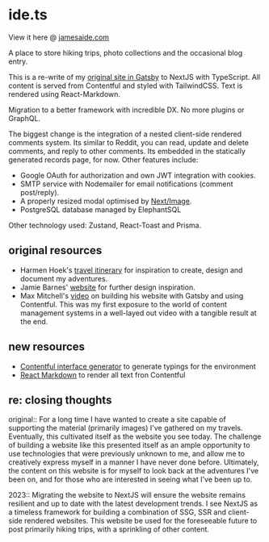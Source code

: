 # ide.ts

View it here @ [jamesaide.com](https://jamesaide.com/)

A place to store hiking trips, photo collections and the occasional blog entry.

This is a re-write of my [original site in Gatsby](https://github.com/JamesIde/jamesaide.com) to NextJS with TypeScript. All content is served from Contentful and styled with TailwindCSS. Text is rendered using React-Markdown.

Migration to a better framework with incredible DX. No more plugins or GraphQL.

The biggest change is the integration of a nested client-side rendered comments system. Its similar to Reddit, you can read, update and delete comments, and reply to other comments. Its embedded in the statically generated records page, for now. Other features include:
- Google OAuth for authorization and own JWT integration with cookies. 
- SMTP service with Nodemailer for email notifications (comment post/reply).
- A properly resized modal optimised by [Next/Image](https://nextjs.org/docs/api-reference/next/image).
- PostgreSQL database managed by ElephantSQL

Other technology used: Zustand, React-Toast and Prisma.

## original resources

- Harmen Hoek's [travel itinerary](https://harmenhoek.com/) for inspiration to create, design and document my adventures.
- Jamie Barnes' [website](https://www.jamiebarnesoutdoors.co.uk/) for further design inspiration.
- Max Mitchell's [video](https://www.youtube.com/watch?v=m6vxzu95sOI) on building his website with Gatsby and using Contentful. This was my first exposure to the world of content management systems in a well-layed out video with a tangible result at the end.

## new resources
- [Contentful interface generator](https://github.com/intercom/contentful-typescript-codegen) to generate typings for the environment 
- [React Markdown](https://github.com/remarkjs/react-markdown) to render all text fron Contentful

## re: closing thoughts
original:: For a long time I have wanted to create a site capable of supporting the material (primarily images) I've gathered on my travels. Eventually, this cultivated itself as the website you see today. The challenge of building a website like this presented itself as an ample opportunity to use technologies that were previously unknown to me, and allow me to creatively express myself in a manner I have never done before. Ultimately, the content on this website is for myself to look back at the adventures I've been on, and for those who are interested in seeing what I've been up to.

2023:: Migrating the website to NextJS will ensure the website remains resilient and up to date with the latest development trends. I see NextJS as a timeless framework for building a combination of SSG, SSR and client-side rendered websites. This website be used for the foreseeable future to post primarily hiking trips, with a sprinkling of other content. 


